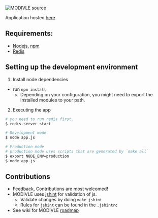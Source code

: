 ![MODIVLE source](http://dl.dropbox.com/u/24733998/modivleblack.png)

Application hosted [here](http://modivle.yrmichael.com)

## Requirements:
- [Nodejs](nodejs.org), [npm](http://npmjs.org/)
- [Redis](http://redis.io/download)

## Setting up the development environment
1. Install node dependencies
  - run `npm install`
	- Depending on your configuration, you might need to export the installed modules to your path.
2. Executing the app

```bash
# you need to run redis first.
$ redis-server start

# Development mode
$ node app.js

# Production mode
# production mode uses scripts that are generated by `make all`
$ export NODE_ENV=production 
$ node app.js
```
## Contributions
- Feedback, Contributions are most welcomed!
- MODIVLE uses [jshint](https://github.com/jshint/jshint/) for validation of js.
	- Validate changes by doing `make jshint`
	- Rules for `jshint` can be found in the `.jshintrc`
- See wiki for MODIVLE [roadmap](modivle/wiki/MODIVLE-Roadmap)